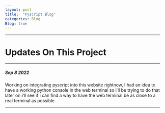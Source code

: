 ```yaml
---
layout: post
title:  "Pyscript Blog"
categories: Blog
Blog: true
---
```




---
# Updates On This Project 
---
##### Sep 8 2022

Working on integrating pyscript into this website rightnow, I had an idea to have a working python console in the web terminal so i'll be trying to do that
later on i'll see if i can find a way to have the web terminal be as close to a real terminal as possible.

---
